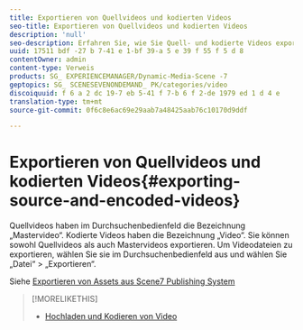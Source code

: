 ```yaml
---
title: Exportieren von Quellvideos und kodierten Videos
seo-title: Exportieren von Quellvideos und kodierten Videos
description: 'null'
seo-description: Erfahren Sie, wie Sie Quell- und kodierte Videos exportieren.
uuid: 17511 bdf -27 b 7-41 e 1-bf 39-a 5 e 39 f 55 f 5 d 8
contentOwner: admin
content-type: Verweis
products: SG_ EXPERIENCEMANAGER/Dynamic-Media-Scene -7
geptopics: SG_ SCENESEVENONDEMAND_ PK/categories/video
discoiquuid: f 6 a 2 dc 19-7 eb 5-41 f 7-b 6 f 2-de 1979 ed 1 d 4 e
translation-type: tm+mt
source-git-commit: 0f6c8e6ac69e29aab7a48425aab76c10170d9ddf

---
```



# Exportieren von Quellvideos und kodierten Videos{#exporting-source-and-encoded-videos}

Quellvideos haben im Durchsuchenbedienfeld die Bezeichnung „Mastervideo“. Kodierte Videos haben die Bezeichnung „Video“. Sie können sowohl Quellvideos als auch Mastervideos exportieren. Um Videodateien zu exportieren, wählen Sie sie im Durchsuchenbedienfeld aus und wählen Sie „Datei“ &gt; „Exportieren“. 

Siehe [Exportieren von Assets aus Scene7 Publishing System](exporting-assets-scene7-publishing-system.md#exporting_assets_from_scene7_publishing_system)

>[!MORELIKETHIS]
>
>* [Hochladen und Kodieren von Video](uploading-encoding-videos.md#uploading_and_encoding_videos)

